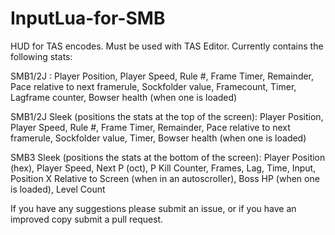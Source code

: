 # InputLua-for-SMB
HUD for TAS encodes. Must be used with TAS Editor.
Currently contains the following stats: 

SMB1/2J : Player Position, Player Speed, Rule #, Frame Timer, Remainder, Pace relative to next framerule, Sockfolder value, Framecount, Timer, Lagframe counter, Bowser health (when one is loaded)

SMB1/2J Sleek (positions the stats at the top of the screen): Player Position, Player Speed, Rule #, Frame Timer, Remainder, Pace relative to next framerule, Sockfolder value, Timer, Bowser health (when one is loaded)

SMB3 Sleek (positions the stats at the bottom of the screen): Player Position (hex), Player Speed, Next P (oct), P Kill Counter, Frames, Lag, Time, Input, Position X Relative to Screen (when in an autoscroller), Boss HP (when one is loaded), Level Count

If you have any suggestions please submit an issue, or if you have an improved copy submit a pull request.
